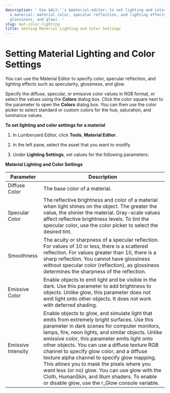 ```yaml
---
description: ' Use &ALY;''s &material-editor; to set lighting and color settings for
  a material: material color, specular reflection, and lighting effects (specularity,
  glossiness, and glow). '
slug: mat-color-lighting
title: Setting Material Lighting and Color Settings
---
```

# Setting Material Lighting and Color Settings<a name="mat-color-lighting"></a>

You can use the Material Editor to specify color, specular reflection, and lighting effects such as specularity, glossiness, and glow\.

Specify the diffuse, specular, or emissive color values in RGB format, or select the values using the **Colors** dialog box\. Click the color square next to the parameter to open the **Colors** dialog box\. You can then use the color picker to select standard or custom colors for the hue, saturation, and luminance values\.

**To set lighting and color settings for a material**

1. In Lumberyard Editor, click **Tools**, **Material Editor**\. 

1. In the left pane, select the asset that you want to modify\. 

1. Under **Lighting Settings**, set values for the following parameters: 


**Material Lighting and Color Settings**  

| Parameter | Description | 
| --- | --- | 
| Diffuse Color | The base color of a material\. | 
| Specular Color | The reflective brightness and color of a material when light shines on the object\. The greater the value, the shinier the material\. Gray\-scale values affect reflective brightness levels\. To tint the specular color, use the color picker to select the desired tint\. | 
| Smoothness | The acuity or sharpness of a specular reflection\. For values of 10 or less, there is a scattered reflection\. For values greater than 10, there is a sharp reflection\. You cannot have glossiness without specular color \(reflection\), as glossiness determines the sharpness of the reflection\.  | 
| Emissive Color | Enable objects to emit light and be visible in the dark\. Use this parameter to add brightness to objects\. Unlike glow, this parameter does not emit light onto other objects\. It does not work with deferred shading\. | 
| Emissive Intensity | Enable objects to glow, and simulate light that emits from extremely bright surfaces\. Use this parameter in dark scenes for computer monitors, lamps, fire, neon lights, and similar objects\. Unlike emissive color, this parameter emits light onto other objects\. You can use a diffuse texture RGB channel to specify glow color, and a diffuse texture alpha channel to specify glow mapping\. This allows you to mask the pixels where you want less \(or no\) glow\. You can use glow with the Cloth, HumanSkin, and Illum shaders\. To enable or disable glow, use the r\_Glow console variable\.  | 